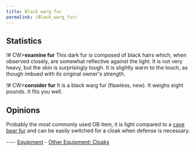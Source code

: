 ```yaml
---
title: Black warg fur
permalink: /Black_warg_fur/
---
```


## Statistics

!# CW\>**examine fur**
This dark fur is composed of black hairs which, when observed closely,
are
somewhat reflective against the light. It is not very heavy, but the
skin
is surprisingly tough. It is slightly warm to the touch, as though
imbued
with its original owner's strength.

!# CW\>**consider fur**
It is a black warg fur (flawless, new).
It weighs eight pounds.
It fits you well.

## Opinions

Probably the most commonly used OB item, it is light compared to a [cave
bear fur](A_cave-bear_fur "wikilink") and can be easily switched for a
cloak when defense is necessary.


---- [Equipment](Equipment "wikilink") - [Other Equipment:
Cloaks](Cloak "wikilink")